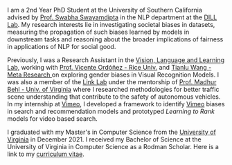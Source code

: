 <!-- Write your biography here. Tell the world about yourself. Link to your favorite [subreddit](http://reddit.com). You can put a picture in, too. The code is already in, just name your picture `prof_pic.jpg` and put it in the `img/` folder.

Put your address / P.O. box / other info right below your picture. You can also disable any these elements by editing `profile` property of the YAML header of your `_pages/about.md`. Edit `_bibliography/papers.bib` and Jekyll will render your [publications page](/al-folio/publications/) automatically.

Link to your social media connections, too. This theme is set up to use [Font Awesome icons](http://fortawesome.github.io/Font-Awesome/) and [Academicons](https://jpswalsh.github.io/academicons/), like the ones below. Add your Facebook, Twitter, LinkedIn, Google Scholar, or just disable all of them. -->


I am a 2nd Year PhD Student at the University of Southern California advised by <a href="https://swabhs.com/">Prof. Swabha Swayamdipta</a> in the NLP department at the <a href="https://dill-lab.github.io/">DILL Lab</a>. 
My research interests lie in investigating societal biases in datasets, measuring the propagation of such biases learned by models in downstream tasks and reasoning about the broader implications of fairness in applications of NLP for social good.

 Previously, I was a Research Assistant in the <a href="https://www.vislang.ai/">Vision, Language and Learning Lab,</a>
working with <a href="https://www.vicenteordonez.com/">Prof. Vicente Ord&oacute;&ntilde;ez - Rice Univ.</a> and <a href="https://tianlu-wang.github.io/">Tianlu Wang - Meta Research </a>  on exploring gender biases in Visual Recognition Models. I was also a member of the <a href="https://engineering.virginia.edu/link-lab">Link Lab</a> under the mentorship of  <a href="https://www.madhurbehl.com/">Prof. Madhur Behl - Univ. of Virginia</a> where I researched methodologies for better traffic scene understanding that contribute to the safety of autonomous vehicles. In my internship at <a href="https://vimeo.com/">Vimeo</a>, I developed a framework to identify <a href="https://medium.com/vimeo-engineering-blog/uncovering-bias-in-search-and-recommendations-751b01d1c874">Vimeo</a> biases in search and recommendation models and prototyped <i>Learning to Rank</i> models for video based search.

I graduated with my Master's in Computer Science from the <a href="https://engineering.virginia.edu/">University of Virginia</a> in December 2021. I received my Bachelor of Science at the University of Virginia in Computer Science as a Rodman Scholar. 
Here is a link to my <a target="_blank" href="Resume.pdf"> curriculum vitae</a>.
